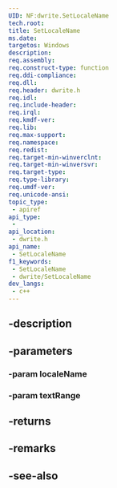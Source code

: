```yaml
---
UID: NF:dwrite.SetLocaleName
tech.root: 
title: SetLocaleName
ms.date: 
targetos: Windows
description: 
req.assembly: 
req.construct-type: function
req.ddi-compliance: 
req.dll: 
req.header: dwrite.h
req.idl: 
req.include-header: 
req.irql: 
req.kmdf-ver: 
req.lib: 
req.max-support: 
req.namespace: 
req.redist: 
req.target-min-winverclnt: 
req.target-min-winversvr: 
req.target-type: 
req.type-library: 
req.umdf-ver: 
req.unicode-ansi: 
topic_type:
 - apiref
api_type:
 - 
api_location:
 - dwrite.h
api_name:
 - SetLocaleName
f1_keywords:
 - SetLocaleName
 - dwrite/SetLocaleName
dev_langs:
 - c++
---
```


## -description

## -parameters

### -param localeName

### -param textRange

## -returns

## -remarks

## -see-also

